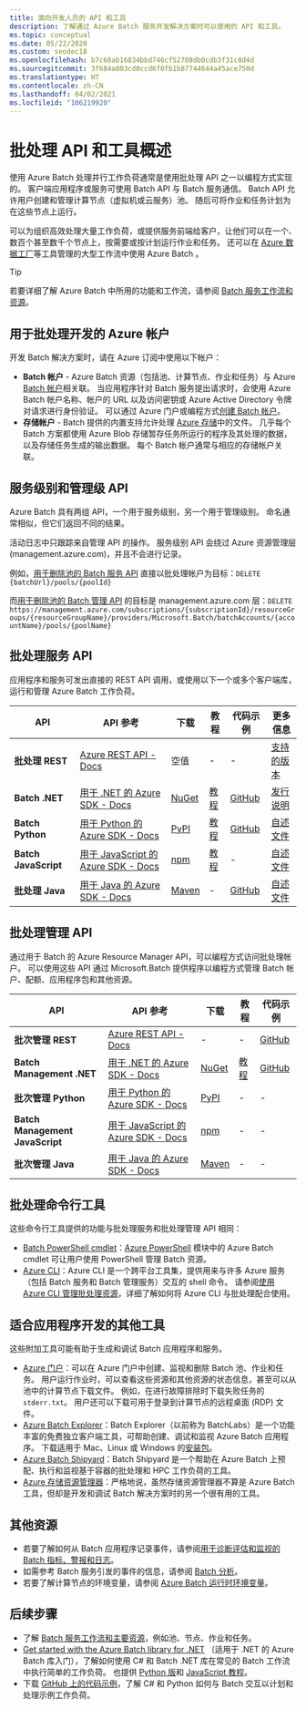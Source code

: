 ```yaml
---
title: 面向开发人员的 API 和工具
description: 了解通过 Azure Batch 服务开发解决方案时可以使用的 API 和工具。
ms.topic: conceptual
ms.date: 05/22/2020
ms.custom: seodec18
ms.openlocfilehash: b7c68ab16834bbd746cf52708db0cdb3f31c8d4d
ms.sourcegitcommit: 3f684a803cd0ccd6f0fb1b87744644a45ace750d
ms.translationtype: HT
ms.contentlocale: zh-CN
ms.lasthandoff: 04/02/2021
ms.locfileid: "106219920"
---
```

# <a name="overview-of-batch-apis-and-tools"></a>批处理 API 和工具概述

使用 Azure Batch 处理并行工作负荷通常是使用批处理 API 之一以编程方式实现的。 客户端应用程序或服务可使用 Batch API 与 Batch 服务通信。 Batch API 允许用户创建和管理计算节点（虚拟机或云服务）池。 随后可将作业和任务计划为在这些节点上运行。

可以为组织高效处理大量工作负荷，或提供服务前端给客户，让他们可以在一个、数百个甚至数千个节点上，按需要或按计划运行作业和任务。 还可以在 [Azure 数据工厂](../data-factory/transform-data-using-dotnet-custom-activity.md?toc=%2fazure%2fbatch%2ftoc.json)等工具管理的大型工作流中使用 Azure Batch 。

> [!TIP]
> 若要详细了解 Azure Batch 中所用的功能和工作流，请参阅 [Batch 服务工作流和资源](batch-service-workflow-features.md)。

## <a name="azure-accounts-for-batch-development"></a>用于批处理开发的 Azure 帐户

开发 Batch 解决方案时，请在 Azure 订阅中使用以下帐户：

- **Batch 帐户** - Azure Batch 资源（包括池、计算节点、作业和任务）与 Azure [Batch 帐户](accounts.md)相关联。 当应用程序针对 Batch 服务提出请求时，会使用 Azure Batch 帐户名称、帐户的 URL 以及访问密钥或 Azure Active Directory 令牌对请求进行身份验证。 可以通过 Azure 门户或编程方式[创建 Batch 帐户](batch-account-create-portal.md)。
- **存储帐户** - Batch 提供的内置支持允许处理 [Azure 存储](../storage/index.yml)中的文件。 几乎每个 Batch 方案都使用 Azure Blob 存储暂存任务所运行的程序及其处理的数据，以及存储任务生成的输出数据。 每个 Batch 帐户通常与相应的存储帐户关联。

## <a name="service-level-and-management-level-apis"></a>服务级别和管理级 API

Azure Batch 具有两组 API，一个用于服务级别，另一个用于管理级别。 命名通常相似，但它们返回不同的结果。

活动日志中只跟踪来自管理 API 的操作。 服务级别 API 会绕过 Azure 资源管理层 (management.azure.com)，并且不会进行记录。

例如，[用于删除池的 Batch 服务 API](/rest/api/batchservice/pool/delete) 直接以批处理帐户为目标：`DELETE {batchUrl}/pools/{poolId}`

而[用于删除池的 Batch 管理 API](/rest/api/batchmanagement/pool/delete) 的目标是 management.azure.com 层：`DELETE https://management.azure.com/subscriptions/{subscriptionId}/resourceGroups/{resourceGroupName}/providers/Microsoft.Batch/batchAccounts/{accountName}/pools/{poolName}`

## <a name="batch-service-apis"></a>批处理服务 API

应用程序和服务可发出直接的 REST API 调用，或使用以下一个或多个客户端库，运行和管理 Azure Batch 工作负荷。

| API | API 参考 | 下载 | 教程 | 代码示例 | 更多信息 |
| --- | --- | --- | --- | --- | --- |
| **批处理 REST** |[Azure REST API - Docs](/rest/api/batchservice/) |空值 |- |- | [支持的版本](/rest/api/batchservice/batch-service-rest-api-versioning) |
| **Batch .NET** |[用于 .NET 的 Azure SDK - Docs](/dotnet/api/overview/azure/batch) |[NuGet](https://www.nuget.org/packages/Microsoft.Azure.Batch/) |[教程](tutorial-parallel-dotnet.md) |[GitHub](https://github.com/Azure-Samples/azure-batch-samples/tree/master/CSharp) | [发行说明](https://aka.ms/batch-net-dataplane-changelog) |
| **Batch Python** |[用于 Python 的 Azure SDK - Docs](/python/api/overview/azure/batch/client) |[PyPI](https://pypi.org/project/azure-batch/) |[教程](tutorial-parallel-python.md)|[GitHub](https://github.com/Azure-Samples/azure-batch-samples/tree/master/Python/Batch) | [自述文件](https://github.com/Azure/azure-sdk-for-python/blob/master/sdk/batch/azure-batch/README.md) |
| **Batch JavaScript** |[用于 JavaScript 的 Azure SDK - Docs](/javascript/api/overview/azure/batch/client) |[npm](https://www.npmjs.com/package/azure-batch) |[教程](batch-js-get-started.md) |- | [自述文件](https://github.com/Azure/azure-sdk-for-node/tree/master/lib/services/batch) |
| **批处理 Java** |[用于 Java 的 Azure SDK - Docs](/java/api/overview/azure/batch) |[Maven](https://search.maven.org/search?q=a:azure-batch) |- |[GitHub](https://github.com/Azure-Samples/azure-batch-samples/tree/master/Java) | [自述文件](https://github.com/Azure/azure-batch-sdk-for-java)|

## <a name="batch-management-apis"></a>批处理管理 API

通过用于 Batch 的 Azure Resource Manager API，可以编程方式访问批处理帐户。 可以使用这些 API 通过 Microsoft.Batch 提供程序以编程方式管理 Batch 帐户、配额、应用程序包和其他资源。  

| API | API 参考 | 下载 | 教程 | 代码示例 |
| --- | --- | --- | --- | --- |
| **批次管理 REST** |[Azure REST API - Docs](/rest/api/batchmanagement/) |- |- |[GitHub](https://github.com/Azure-Samples/batch-dotnet-manage-batch-accounts) |
| **Batch Management .NET** |[用于 .NET 的 Azure SDK - Docs](/dotnet/api/overview/azure/batch/management) |[NuGet](https://www.nuget.org/packages/Microsoft.Azure.Management.Batch/) | [教程](batch-management-dotnet.md) |[GitHub](https://github.com/Azure-Samples/azure-batch-samples/tree/master/CSharp) |
| **批次管理 Python** |[用于 Python 的 Azure SDK - Docs](/python/api/overview/azure/batch/management) |[PyPI](https://pypi.org/project/azure-mgmt-batch/) |- |- |
| **Batch Management JavaScript** |[用于 JavaScript 的 Azure SDK - Docs](/javascript/api/overview/azure/batch/management) |[npm](https://www.npmjs.com/package/azure-arm-batch) |- |- | 
| **批次管理 Java** |[用于 Java 的 Azure SDK - Docs](/java/api/overview/azure/batch/management) |[Maven](https://search.maven.org/search?q=a:azure-batch) |- |- |

## <a name="batch-command-line-tools"></a>批处理命令行工具

这些命令行工具提供的功能与批处理服务和批处理管理 API 相同： 

- [Batch PowerShell cmdlet](/powershell/module/az.batch/)：[Azure PowerShell](/powershell/azure/) 模块中的 Azure Batch cmdlet 可让用户使用 PowerShell 管理 Batch 资源。
- [Azure CLI](/cli/azure)：Azure CLI 是一个跨平台工具集，提供用来与许多 Azure 服务（包括 Batch 服务和 Batch 管理服务）交互的 shell 命令。 请参阅[使用 Azure CLI 管理批处理资源](batch-cli-get-started.md)，详细了解如何将 Azure CLI 与批处理配合使用。

## <a name="other-tools-for-application-development"></a>适合应用程序开发的其他工具

这些附加工具可能有助于生成和调试 Batch 应用程序和服务。

- [Azure 门户](https://portal.azure.com/)：可以在 Azure 门户中创建、监视和删除 Batch 池、作业和任务。 用户运行作业时，可以查看这些资源和其他资源的状态信息，甚至可以从池中的计算节点下载文件。 例如，在进行故障排除时下载失败任务的 `stderr.txt`。 用户还可以下载可用于登录到计算节点的远程桌面 (RDP) 文件。
- [Azure Batch Explorer](https://azure.github.io/BatchExplorer/)：Batch Explorer（以前称为 BatchLabs）是一个功能丰富的免费独立客户端工具，可帮助创建、调试和监视 Azure Batch 应用程序。 下载适用于 Mac、Linux 或 Windows 的[安装包](https://azure.github.io/BatchExplorer/)。
- [Azure Batch Shipyard](https://github.com/Azure/batch-shipyard)：Batch Shipyard 是一个帮助在 Azure Batch 上预配、执行和监视基于容器的批处理和 HPC 工作负荷的工具。
- [Azure 存储资源管理器](https://azure.microsoft.com/features/storage-explorer/)：严格地说，虽然存储资源管理器不算是 Azure Batch 工具，但却是开发和调试 Batch 解决方案时的另一个很有用的工具。

## <a name="additional-resources"></a>其他资源

- 若要了解如何从 Batch 应用程序记录事件，请参阅[用于诊断评估和监视的 Batch 指标、警报和日志](batch-diagnostics.md)。
- 如需参考 Batch 服务引发的事件的信息，请参阅 [Batch 分析](batch-analytics.md)。
- 若要了解计算节点的环境变量，请参阅 [Azure Batch 运行时环境变量](batch-compute-node-environment-variables.md)。

## <a name="next-steps"></a>后续步骤

- 了解 [Batch 服务工作流和主要资源](batch-service-workflow-features.md)，例如池、节点、作业和任务。
- [Get started with the Azure Batch library for .NET](tutorial-parallel-dotnet.md) （适用于 .NET 的 Azure Batch 库入门），了解如何使用 C# 和 Batch .NET 库在常见的 Batch 工作流中执行简单的工作负荷。 也提供 [Python 版](tutorial-parallel-python.md)和 [JavaScript 教程](batch-js-get-started.md)。
- 下载 [GitHub 上的代码示例](https://github.com/Azure-Samples/azure-batch-samples)，了解 C# 和 Python 如何与 Batch 交互以计划和处理示例工作负荷。
